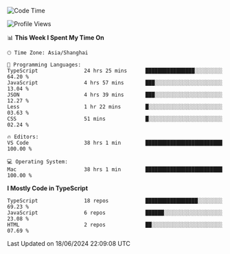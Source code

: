 <!--START_SECTION:waka-->
![Code Time](http://img.shields.io/badge/Code%20Time-6%2C246%20hrs%2047%20mins-blue)

![Profile Views](http://img.shields.io/badge/Profile%20Views-0-blue)

📊 **This Week I Spent My Time On** 

```text
🕑︎ Time Zone: Asia/Shanghai

💬 Programming Languages: 
TypeScript               24 hrs 25 mins      ████████████████░░░░░░░░░   64.20 % 
JavaScript               4 hrs 57 mins       ███░░░░░░░░░░░░░░░░░░░░░░   13.04 % 
JSON                     4 hrs 39 mins       ███░░░░░░░░░░░░░░░░░░░░░░   12.27 % 
Less                     1 hr 22 mins        █░░░░░░░░░░░░░░░░░░░░░░░░   03.63 % 
CSS                      51 mins             █░░░░░░░░░░░░░░░░░░░░░░░░   02.24 % 

🔥 Editors: 
VS Code                  38 hrs 1 min        █████████████████████████   100.00 % 

💻 Operating System: 
Mac                      38 hrs 1 min        █████████████████████████   100.00 % 
```

**I Mostly Code in TypeScript** 

```text
TypeScript               18 repos            █████████████████░░░░░░░░   69.23 % 
JavaScript               6 repos             ██████░░░░░░░░░░░░░░░░░░░   23.08 % 
HTML                     2 repos             ██░░░░░░░░░░░░░░░░░░░░░░░   07.69 % 
```




 Last Updated on 18/06/2024 22:09:08 UTC
<!--END_SECTION:waka-->
